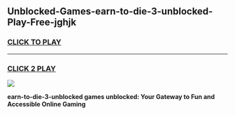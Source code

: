 
## Unblocked-Games-earn-to-die-3-unblocked-Play-Free-jghjk
<h3>
<a href="https://premium76.site?title=earn-to-die-3-unblocked&ref=19M">CLICK TO PLAY</a></h3>
<hr>

<h3>
<a href="https://premium76.site?title=earn-to-die-3-unblocked&ref=19M">CLICK 2 PLAY</a>
  
</h3>

<a href="https://premium76.site?title=earn-to-die-3-unblocked&ref=19M"><img src="https://clearcache.store/games.png"></a>


**earn-to-die-3-unblocked games unblocked: Your Gateway to Fun and Accessible Online Gaming**
